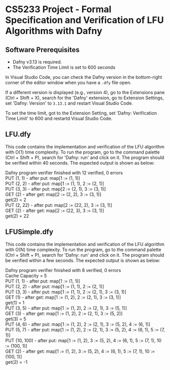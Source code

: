 # CS5233 Project -  Formal Specification and Verification of LFU Algorithms with Dafny

## Software Prerequisites

- Dafny v3.13 is required.
- The Verification Time Limit is set to 600 seconds

In Visual Studio Code, you can check the Dafny version in the bottom-right
corner of the editor window when you have a `.dfy` file open.

If a different version is displayed (e.g., version 4), go to the Extensions
pane (Ctrl + Shift + X), search for the 'Dafny' extension, go to Extension
Settings, set 'Dafny: Version' to `3.13.1` and restart Visual Studio Code.

To set the time limit, got to the Extension Setting, set 'Dafny: Verification Time Limit' to 600 and restartd Visual Studio Code.

## LFU.dfy
This code contains the implementation and verification of the LFU algorithm with O(1) time complexity. To run the program, go to the command palette (Ctrl + Shift + P), search for 'Dafny: run' and click on it. The program should be verified within 40 seconds. The expected output is shown as below: 

Dafny program verifier finished with 12 verified, 0 errors <br>
PUT (1, 1) - after put: map[1 := (1, 1)] <br>
PUT (2, 2) - after put: map[1 := (1, 1), 2 := (2, 1)] <br>
PUT (3, 3) - after put: map[2 := (2, 1), 3 := (3, 1)] <br>
GET (2) - after get: map[2 := (2, 2), 3 := (3, 1)] <br>
get(2) = 2 <br>
PUT (2, 22) - after put: map[2 := (22, 2), 3 := (3, 1)] <br>
GET (2) - after get: map[2 := (22, 3), 3 := (3, 1)] <br>
get(2) = 22 <br>

## LFUSimple.dfy
This code contains the implementation and verification of the LFU algorithm with O(N) time complexity. To run the program, go to the command palette (Ctrl + Shift + P), search for 'Dafny: run' and click on it. The program should be verified within a few seconds. The expected output is shown as below: 

Dafny program verifier finished with 8 verified, 0 errors <br>
Cache Capacity = 5 <br>
PUT (1, 1) - after put: map[1 := (1, 1)] <br>
PUT (2, 2) - after put: map[1 := (1, 1), 2 := (2, 1)] <br>
PUT (3, 3) - after put: map[1 := (1, 1), 2 := (2, 1), 3 := (3, 1)] <br>
GET (1) - after get: map[1 := (1, 2), 2 := (2, 1), 3 := (3, 1)] <br>
get(1) = 1 <br>
PUT (3, 5) - after put: map[1 := (1, 2), 2 := (2, 1), 3 := (5, 1)] <br>
GET (3) - after get: map[1 := (1, 2), 2 := (2, 1), 3 := (5, 2)] <br>
get(3) = 5 <br>
PUT (4, 6) - after put: map[1 := (1, 2), 2 := (2, 1), 3 := (5, 2), 4 := (6, 1)] <br>
PUT (5, 7) - after put: map[1 := (1, 2), 2 := (2, 1), 3 := (5, 2), 4 := (6, 1), 5 := (7, 1)] <br>
PUT (10, 100) - after put: map[1 := (1, 2), 3 := (5, 2), 4 := (6, 1), 5 := (7, 1), 10 := (100, 1)] <br>
GET (2) - after get: map[1 := (1, 2), 3 := (5, 2), 4 := (6, 1), 5 := (7, 1), 10 := (100, 1)] <br>
get(2) = -1 <br>
